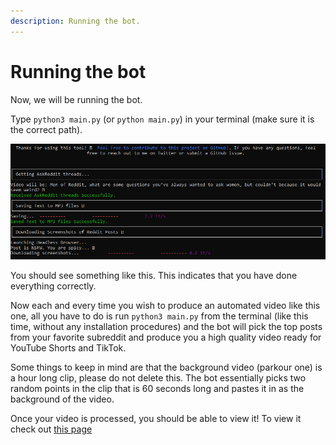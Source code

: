 ```yaml
---
description: Running the bot.
---
```

# Running the bot

Now, we will be running the bot.

Type `python3 main.py` (or `python main.py`) in your terminal (make sure it is the correct path).

![rtb](<.gitbook/assets/image (8) (1) (1).png>)

You should see something like this. This indicates that you have done everything correctly.

Now each and every time you wish to produce an automated video like this one, all you have to do is run `python3 main.py` from the terminal (like this time, without any installation procedures) and the bot will pick the top posts from your favorite subreddit and produce you a high quality video ready for YouTube Shorts and TikTok.

Some things to keep in mind are that the background video (parkour one) is a hour long clip, please do not delete this. The bot essentially picks two random points in the clip that is 60 seconds long and pastes it in as the background of the video.

Once your video is processed, you should be able to view it! To view it check out [this page](viewing-the-video.md)
